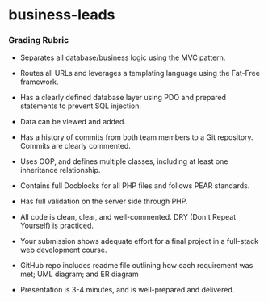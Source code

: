 # business-leads

### Grading Rubric
- Separates all database/business logic using the MVC pattern.

- Routes all URLs and leverages a templating language using the Fat-Free framework.

- Has a clearly defined database layer using PDO and prepared statements to prevent SQL injection.

- Data can be viewed and added.

- Has a history of commits from both team members to a Git repository. Commits are clearly commented.

- Uses OOP, and defines multiple classes, including at least one inheritance relationship.

- Contains full Docblocks for all PHP files and follows PEAR standards.

- Has full validation on the server side through PHP.

- All code is clean, clear, and well-commented. DRY (Don't Repeat Yourself) is practiced.

- Your submission shows adequate effort for a final project in a full-stack web development course.

- GitHub repo includes readme file outlining how each requirement was met; UML diagram; and ER diagram

- Presentation is 3-4 minutes, and is well-prepared and delivered.